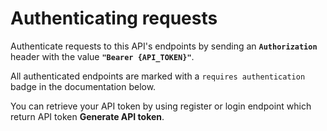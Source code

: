 # Authenticating requests

Authenticate requests to this API's endpoints by sending an **`Authorization`** header with the value **`"Bearer {API_TOKEN}"`**.

All authenticated endpoints are marked with a `requires authentication` badge in the documentation below.

You can retrieve your API token by using register or login endpoint which return API token <b>Generate API token</b>.
